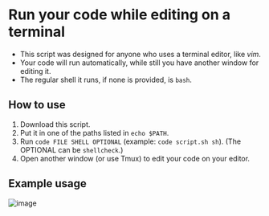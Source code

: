 # Run your code while editing on a terminal

* This script was designed for anyone who uses a terminal editor, like *vim*.
* Your code will run automatically, while still you have another window for editing it.
* The regular shell it runs, if none is provided, is `bash`.

## How to use

1. Download this script.
2. Put it in one of the paths listed in `echo $PATH`.
3. Run `code FILE SHELL OPTIONAL` (example: `code script.sh sh`). (The OPTIONAL can be `shellcheck`.)
4. Open another window (or use Tmux) to edit your code on your editor.

## Example usage

![image](https://github.com/guifigueiredo007/run-code-terminal/assets/172327521/61b42c44-dd66-4e98-9a38-980673ad7b99)

